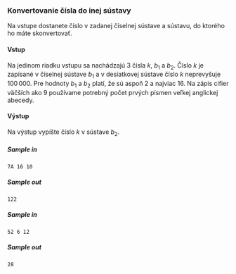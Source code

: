### Konvertovanie čísla do inej sústavy
Na vstupe dostanete číslo v zadanej číselnej sústave a sústavu, do ktorého ho máte skonvertovať.

#### Vstup
Na jedinom riadku vstupu sa nachádzajú 3 čísla $k$, $b_1$ a $b_2$. Číslo $k$ je zapísané v číselnej sústave $b_1$ a v desiatkovej sústave číslo $k$ neprevyšuje $100\,000$.
Pre hodnoty $b_1$ a $b_2$ platí, že sú aspoň 2 a najviac 16. Na zápis cifier väčších ako 9 používame potrebný počet prvých písmen veľkej anglickej abecedy.

#### Výstup
Na výstup vypíšte číslo $k$ v sústave $b_2$.

##### Sample in
```
7A 16 10
```

##### Sample out
```
122
```

##### Sample in
```
52 6 12
```

##### Sample out

```
28
```
